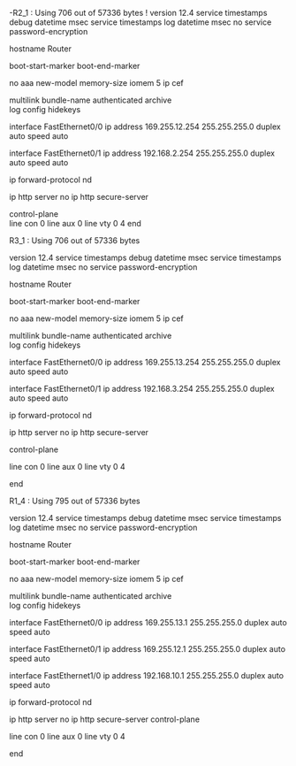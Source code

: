 -R2_1 : 
Using 706 out of 57336 bytes
!
version 12.4
service timestamps debug datetime msec
service timestamps log datetime msec
no service password-encryption

hostname Router

boot-start-marker
boot-end-marker

no aaa new-model
memory-size iomem 5
ip cef

multilink bundle-name authenticated
archive   
 log config
  hidekeys
    
interface FastEthernet0/0
 ip address 169.255.12.254 255.255.255.0
 duplex auto
 speed auto
    
interface FastEthernet0/1
 ip address 192.168.2.254 255.255.255.0
 duplex auto
 speed auto
       
ip forward-protocol nd
     
ip http server
no ip http secure-server
   
control-plane     
line con 0
line aux 0
line vty 0 4
end       







R3_1 : 
Using 706 out of 57336 bytes

version 12.4
service timestamps debug datetime msec
service timestamps log datetime msec
no service password-encryption

hostname Router

boot-start-marker
boot-end-marker

no aaa new-model
memory-size iomem 5
ip cef

multilink bundle-name authenticated
archive   
 log config
  hidekeys
        
interface FastEthernet0/0
 ip address 169.255.13.254 255.255.255.0
 duplex auto
 speed auto
    
interface FastEthernet0/1
 ip address 192.168.3.254 255.255.255.0
 duplex auto
 speed auto
       
ip forward-protocol nd
     
ip http server
no ip http secure-server
       
control-plane
   
line con 0
line aux 0
line vty 0 4
    
end       





R1_4 : 
Using 795 out of 57336 bytes

version 12.4
service timestamps debug datetime msec
service timestamps log datetime msec
no service password-encryption

hostname Router

boot-start-marker
boot-end-marker

no aaa new-model
memory-size iomem 5
ip cef

multilink bundle-name authenticated
archive   
 log config
  hidekeys
     
interface FastEthernet0/0
 ip address 169.255.13.1 255.255.255.0
 duplex auto
 speed auto
     
interface FastEthernet0/1
 ip address 169.255.12.1 255.255.255.0
 duplex auto
 speed auto
 
interface FastEthernet1/0
 ip address 192.168.10.1 255.255.255.0
 duplex auto
 speed auto
   
ip forward-protocol nd
   
ip http server
no ip http secure-server
control-plane

line con 0
line aux 0
line vty 0 4
       
end




